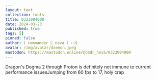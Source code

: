 ```yaml
---
layout: toot
collection: toots
title: 0323004000
date: 2024-03-23
published: true
tags: []
pinned: false
author: ⸸ commander ░ nova ⸸ :~$
avatar: /img/avatar/daemon.jpeg
mastodon: https://mastodon.online/@cmdr_nova/0323004000
---
```


Dragon's Dogma 2 through Proton is definitely not immune to current performance issuesJumping from 60 fps to 17, holy crap

